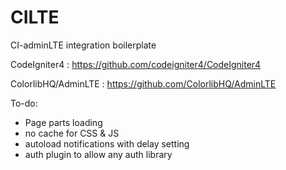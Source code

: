 # CILTE
CI-adminLTE integration boilerplate

CodeIgniter4 : https://github.com/codeigniter4/CodeIgniter4

ColorlibHQ/AdminLTE : https://github.com/ColorlibHQ/AdminLTE

To-do:
- Page parts loading
- no cache for CSS & JS
- autoload notifications with delay setting
- auth plugin to allow any auth library
